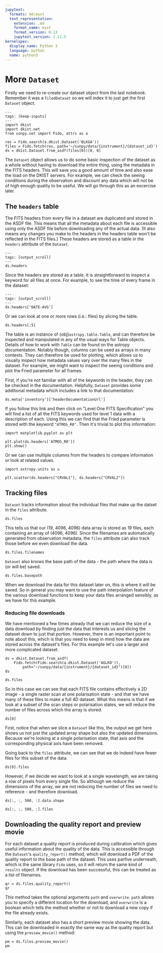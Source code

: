 ```yaml
---
jupytext:
  formats: md:myst
  text_representation:
    extension: .md
    format_name: myst
    format_version: 0.13
    jupytext_version: 1.11.5
kernelspec:
  display_name: Python 3
  language: python
  name: python3
---
```


# More `Dataset`

Firstly we need to re-create our dataset object from the last notebook.
Remember it was a `TiledDataset` so we will index it to just get the first `Dataset` object.

```{code-cell} ipython
---
tags: [keep-inputs]
---
import dkist
import dkist.net
from sunpy.net import Fido, attrs as a

res = Fido.search(a.dkist.Dataset('BLKGA'))
files = Fido.fetch(res, path='~/sunpy/data/{instrument}/{dataset_id}')
ds = dkist.Dataset.from_asdf(files[0])[0, 0]
```

The `Dataset` object allows us to do some basic inspection of the dataset as a whole without having to download the entire thing, using the metadata in the FITS headers.
This will save you a good amount of time and also ease the load on the DKIST servers.
For example, we can check the seeing conditions during the observation and discount any data which will not be of high enough quality to be useful.
We will go through this as an excercise later.

## The `headers` table

The FITS headers from every file in a dataset are duplicated and stored in the ASDF file.
This means that all the metadata about each file is accessible using only the ASDF file before downloading any of the actual data.
(It also means any changes you make to the headers in the headers table won't be reflected in the FITS files.)
These headers are stored as a table in the `headers` attribute of the `Dataset`.

```{code-cell} ipython
---
tags: [output_scroll]
---
ds.headers
```

Since the headers are stored as a table, it is straightforward to inspect a keyword for all files at once.
For example, to see the time of every frame in the dataset:

```{code-cell} ipython
---
tags: [output_scroll]
---
ds.headers['DATE-AVG']
```

Or we can look at one or more rows (i.e.: files) by slicing the table.

```{code-cell} ipython
ds.headers[:5]
```

The table is an instance of {obj}`astropy.table.Table`, and can therefore be inspected and manipulated in any of the usual ways for Table objects.
Details of how to work with `Table` can be found on the astropy documentation.
Notably though, columns can be used as arrays in many contexts.
They can therefore be used for plotting, which allows us to visually inspect how metadata values vary over the many files in the dataset.
For example, we might want to inspect the seeing conditions and plot the Fried parameter for all frames.

First, if you're not familiar with all of the keywords in the header, they can be checked in the documentation.
Helpfully, `Dataset` provides some additional metadata which includes a link to that documentation:

```{code-cell} ipython
ds.meta['inventory']['headerDocumentationUrl']
```

If you follow this link and then click on "Level One FITS Specification" you will find a list of all the FITS keywords used for level 1 data with a description of each.
Using this we can find that the Fried parameter is stored with the keyword `"ATMOS_R0"`.
Then it's trivial to plot this information:

```{code-cell} ipython
import matplotlib.pyplot as plt

plt.plot(ds.headers['ATMOS_R0'])
plt.show()
```

Or we can use multiple columns from the headers to compare information or look at related values.

```{code-cell} python
import astropy.units as u

plt.scatter(ds.headers["CRVAL1"], ds.headers["CRVAL2"])
```

## Tracking files

`Dataset` tracks information about the individual files that make up the datset in the `files` attribute.

```{code-cell} ipython
ds.files
```

This tells us that our (19, 4096, 4096) data array is stored as 19 files, each containing an array of (4096, 4096).
Since the filenames are automatically generated from observation metadata, the `files` attribute can also track those before we even download the data.

```{code-cell} ipython
ds.files.filenames
```

`Dataset` also knows the base path of the data - the path where the data is (or will be) saved.

```{code-cell} ipython
ds.files.basepath
```

When we download the data for this dataset later on, this is where it will be saved.
So in general you may want to use the path interpolation feature of the various download functions to keep your data files arranged sensibly, as we have for this example.

### Reducing file downloads
We have mentioned a few times already that we can reduce the size of a data download by finding just the data that interests us and slicing the dataset down to just that portion.
However, there is an important point to note about this, which is that you need to keep in mind how the data are stored across the dataset's files.
For this example let's use a larger and more complicated dataset.

```{code-cell} ipython
ds = dkist.Dataset.from_asdf(
    Fido.fetch(Fido.search(a.dkist.Dataset('AGLKO')),
        path="~/sunpy/data/{instrument}/{dataset_id}")[0])
ds
```

```{code-cell} ipython
ds.files
```

So in this case we can see that each FITS file contains effectively a 2D image - a single raster scan at one polarisation state - and that we have many of these files to make a full 4D dataset.
What this means is that if we look at a subset of the scan steps or polarisation states, we will reduce the number of files across which the array is stored.

```{code-cell} ipython
ds[0]
```

First, notice that when we slice a `Dataset` like this, the output we get here shows us not just the updated array shape but also the updated dimensions.
Because we're looking at a single polarisation state, that axis and the corresponding physical axis have been removed.

Going back to the `files` attribute, we can see that we do indeed have fewer files for this subset of the data.

```{code-cell} ipython
ds[0].files
```

However, if we decide we want to look at a single wavelength, we are taking a row of pixels from every single file.
So although we reduce the dimensions of the array, we are not reducing the number of files we need to reference - and therefore download.

```{code-cell} ipython
ds[:, :, 500, :].data.shape
```
```{code-cell} ipython
ds[:, :, 500, :].files
```
## Downloading the quality report and preview movie

For each dataset a quality report is produced during calibration which gives useful information about the quality of the data.
This is accessible through the `Dataset`'s `quality_report()` method, which will download a PDF of the quality report to the base path of the dataset.
This uses parfive underneath, which is the same library `Fido` uses, so it will return the same kind of `results` object.
If the download has been successful, this can be treated as a list of filenames.

```{code-cell} ipython
qr = ds.files.quality_report()
qr
```

This method takes the optional arguments `path` and `overwrite`.
`path` allows you to specify a different location for the download, and `overwrite` is a boolean which tells the method whether or not to download a new copy if the file already exists.

Similarly, each dataset also has a short preview movie showing the data.
This can be downloaded in exactly the same way as the quality report but using the `preview_movie()` method:

```{code-cell} ipython
pm = ds.files.preview_movie()
pm
```
